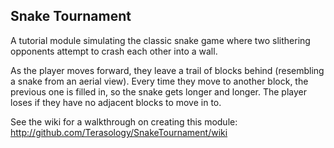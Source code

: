 ## Snake Tournament

A tutorial module simulating the classic snake game where two slithering opponents attempt to crash each other into a wall.

As the player moves forward, they leave a trail of blocks behind (resembling a snake from an aerial view). Every time they move to another block, the previous one is filled in, so the snake gets longer and longer. The player loses if they have no adjacent blocks to move in to.

See the wiki for a walkthrough on creating this module: http://github.com/Terasology/SnakeTournament/wiki
